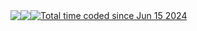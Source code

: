 <div align="center">
  <div style="display: flex; align-items: flex-start;">
    <img src="https://github-readme-stats.vercel.app/api/top-langs/?username=KIPASGTS&layout=compact&show_icons=true&title_color=ffffff&icon_color=34abeb&text_color=daf7dc&bg_color=151515"/>
    <img src="https://github-readme-stats.vercel.app/api?username=KIPASGTS&show_icons=true&title_color=ffffff&icon_color=34abeb&text_color=daf7dc&bg_color=151515" />
    <a href="https://wakatime.com/@9d84add0-dc5d-4928-a991-6c17a6561b2b"><img src="https://wakatime.com/badge/user/9d84add0-dc5d-4928-a991-6c17a6561b2b.svg" alt="Total time coded since Jun 15 2024" /></a>
  </div>
</div>
